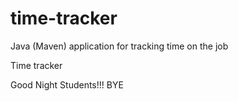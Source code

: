# time-tracker
Java (Maven) application for tracking time on the job

Time tracker

Good Night Students!!! BYE
